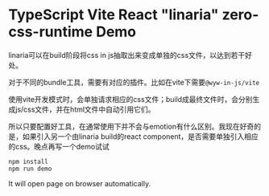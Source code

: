 TypeScript Vite React "linaria" zero-css-runtime Demo
=================================

linaria可以在build阶段将css in js抽取出来变成单独的css文件，以达到若干好处。

对于不同的bundle工具，需要有对应的插件。比如在vite下需要`@wyw-in-js/vite`

使用vite开发模式时，会单独请求相应的css文件；build成最终文件时，会分别生成js/css文件，并在html文件中自动引用它们。

所以只要配置好工具，在通常使用下并不会与emotion有什么区别。我现在好奇的是，如果引入另一个由linaria build的react component，是否需要单独引入相应的css。晚点再写一个demo试试


```
npm install
npm run demo
```

It will open page on browser automatically.
